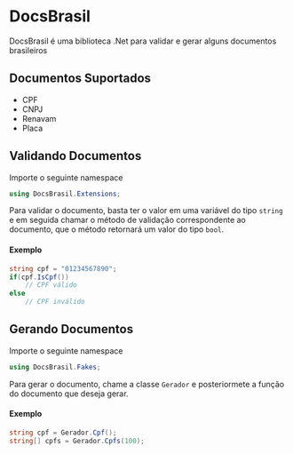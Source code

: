# DocsBrasil
DocsBrasil é uma biblioteca .Net para validar e gerar alguns documentos brasileiros

## Documentos Suportados
- CPF
- CNPJ
- Renavam
- Placa

## Validando Documentos
Importe o seguinte namespace

```C#
using DocsBrasil.Extensions;
```

Para validar o documento, basta ter o valor em uma variável do tipo ``string`` e em seguida chamar o método de validação correspondente ao documento, que o método retornará um valor do tipo ``bool``.

#### Exemplo

```C#
string cpf = "01234567890";
if(cpf.IsCpf())
    // CPF válido
else
    // CPF inválido
```

## Gerando Documentos
Importe o seguinte namespace

```C#
using DocsBrasil.Fakes;
```

Para gerar o documento, chame a classe ``Gerador`` e posteriormete a função do documento que deseja gerar.

#### Exemplo

```C#
string cpf = Gerador.Cpf();
string[] cpfs = Gerador.Cpfs(100);
```